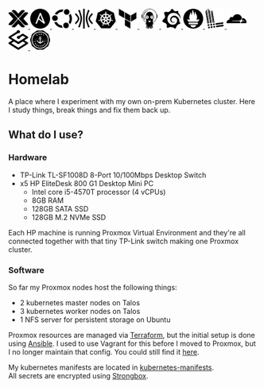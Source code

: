 <p align="left">
  <a href="https://www.proxmox.com/en/products/proxmox-virtual-environment/overview" target="_blank">
    <picture>
      <source srcset="docs/images/proxmox_light.svg" media="(prefers-color-scheme: dark)">
      <img src="docs/images/proxmox_dark.svg" width="40" height="40" title="Proxmox"/>
    </picture>
  </a>
  <a href="https://docs.ansible.com/ansible/latest/getting_started/index.html" target="_blank">
    <picture>
      <source srcset="docs/images/ansible_light.svg" media="(prefers-color-scheme: dark)">
      <img src="docs/images/ansible_dark.svg" width="40" height="40" title="Ansible"/>
    </picture>
  </a>
  <a href="https://ubuntu.com/download" target="_blank">
    <picture>
      <source srcset="docs/images/ubuntu_light.svg" media="(prefers-color-scheme: dark)">
      <img src="docs/images/ubuntu_dark.svg" width="40" height="40" title="Ubuntu"/>
    </picture>
  </a>
  <a href="https://www.talos.dev" target="_blank">
    <picture>
      <source srcset="docs/images/talos_light.svg" media="(prefers-color-scheme: dark)">
      <img src="docs/images/talos_dark.svg" width="40" height="40" title="Talos"/>
    </picture>
  </a>
  <a href="https://kubernetes.io" target="_blank">
    <picture>
      <source srcset="docs/images/kubernetes_light.svg" media="(prefers-color-scheme: dark)">
      <img src="docs/images/kubernetes_dark.svg" width="40" height="40" title="Kubernetes"/>
    </picture>
  </a>
  <a href="https://developer.hashicorp.com/terraform" target="_blank">
    <picture>
      <source srcset="docs/images/terraform_light.svg" media="(prefers-color-scheme: dark)">
      <img src="docs/images/terraform_dark.svg" width="40" height="40" title="Terraform"/>
    </picture>
  </a>
  <a href="https://argo-cd.readthedocs.io" target="_blank">
    <picture>
      <source srcset="docs/images/argo_light.svg" media="(prefers-color-scheme: dark)">
      <img src="docs/images/argo_dark.svg" width="40" height="40" title="ArgoCD"/>
    </picture>
  </a>
  <a href="https://grafana.com" target="_blank">
    <picture>
      <source srcset="docs/images/grafana_light.svg" media="(prefers-color-scheme: dark)">
      <img src="docs/images/grafana_dark.svg" width="40" height="40" title="Grafana"/>
    </picture>
  </a>
  <a href="https://prometheus.io" target="_blank">
    <picture>
      <source srcset="docs/images/prometheus_light.svg" media="(prefers-color-scheme: dark)">
      <img src="docs/images/prometheus_dark.svg" width="40" height="40" title="Prometheus"/>
    </picture>
  </a>
  <a href="https://grafana.com/docs/loki" target="_blank">
    <picture>
      <source srcset="docs/images/loki_light.svg" media="(prefers-color-scheme: dark)">
      <img src="docs/images/loki_dark.svg" width="40" height="40" title="Loki"/>
    </picture>
  </a>
  <a href="https://www.cloudflare.com" target="_blank">
    <picture>
      <source srcset="docs/images/cloudflare_light.svg" media="(prefers-color-scheme: dark)">
      <img src="docs/images/cloudflare_dark.svg" width="40" height="40" title="Cloudflare"/>
    </picture>
  </a>
  <a href="https://doc.traefik.io/traefik" target="_blank">
    <picture>
      <source srcset="docs/images/traefik_light.svg" media="(prefers-color-scheme: dark)">
      <img src="docs/images/traefik_dark.svg" width="40" height="40" title="Traefik"/>
    </picture>
  </a>
  <a href="https://cert-manager.io" target="_blank">
    <picture>
      <source srcset="docs/images/certmanager_light.svg" media="(prefers-color-scheme: dark)">
      <img src="docs/images/certmanager_dark.svg" width="40" height="40" title="cert-manager"/>
    </picture>
  </a>
</p>

# Homelab

A place where I experiment with my own on-prem Kubernetes cluster. Here I study
things, break things and fix them back up.

## What do I use?
### Hardware
- TP-Link TL-SF1008D 8-Port 10/100Mbps Desktop Switch
- x5 HP EliteDesk 800 G1 Desktop Mini PC
  - Intel core i5-4570T processor (4 vCPUs)
  - 8GB RAM
  - 128GB SATA SSD
  - 128GB M.2 NVMe SSD

Each HP machine is running Proxmox Virtual Environment and they're all connected
together with that tiny TP-Link switch making one Proxmox cluster.

### Software
So far my Proxmox nodes host the following things:
- 2 kubernetes master nodes on Talos
- 3 kubernetes worker nodes on Talos
- 1 NFS server for persistent storage on Ubuntu

Proxmox resources are managed via [Terraform](https://github.com/DTLP/homelab/tree/main/terraform),
but the initial setup is done using [Ansible](https://github.com/DTLP/homelab/tree/main/ansible). I used to use Vagrant for this before I moved to Proxmox, but I no
longer maintain that config. You could still find it [here](https://github.com/DTLP/homelab/tree/main/archive/vagrant).

My kubernetes manifests are located in [kubernetes-manifests](https://github.com/DTLP/homelab/tree/main/kubernetes-manifests).  
All secrets are encrypted using [Strongbox](https://github.com/uw-labs/strongbox).
